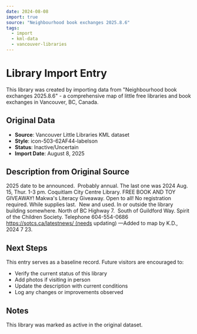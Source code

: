```yaml
---
date: 2024-08-08
import: true
source: "Neighbourhood book exchanges 2025.8.6"
tags:
  - import
  - kml-data
  - vancouver-libraries
---
```


# Library Import Entry

This library was created by importing data from "Neighbourhood book exchanges 2025.8.6" - a comprehensive map of little free libraries and book exchanges in Vancouver, BC, Canada.

## Original Data

- **Source**: Vancouver Little Libraries KML dataset
- **Style**: icon-503-62AF44-labelson
- **Status**: Inactive/Uncertain
- **Import Date**: August 8, 2025

## Description from Original Source

2025 date to be announced.  Probably annual.
The last one was 2024 Aug. 15, Thur. 1-3 pm.
Coquitlam City Centre Library.
FREE BOOK AND TOY GIVEAWAY!
Makwa's Literacy Giveaway. Open to all! 
No registration required. While supplies last. 
 New and used.
In or outside the library building somewhere.
North of BC Highway 7.  South of Guildford Way.
Spirit of the Children Society.
Telephone 604-554-0686
https://sotcs.ca/latestnews/ (needs updating)
—Added to map by K.D., 2024 7 23.  



## Next Steps

This entry serves as a baseline record. Future visitors are encouraged to:
- Verify the current status of this library
- Add photos if visiting in person
- Update the description with current conditions
- Log any changes or improvements observed

## Notes

This library was marked as active in the original dataset.
